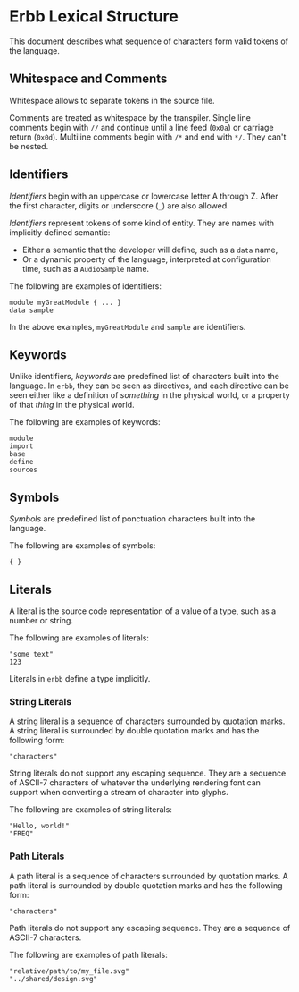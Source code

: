 # Erbb Lexical Structure

This document describes what sequence of characters form valid tokens of the language.


## Whitespace and Comments

Whitespace allows to separate tokens in the source file.

Comments are treated as whitespace by the transpiler.
Single line comments begin with `//` and continue until a line feed (`0x0a`)
or carriage return (`0x0d`).
Multiline comments begin with `/*` and end with `*/`. They can't be nested.


## Identifiers

_Identifiers_ begin with an uppercase or lowercase letter A through Z.
After the first character, digits or underscore (`_`) are also allowed.

_Identifiers_ represent tokens of some kind of entity.
They are names with implicitly defined semantic:
- Either a semantic that the developer will define, such as a `data` name,
- Or a dynamic property of the language, interpreted at configuration time,
   such as a `AudioSample` name.

The following are examples of identifiers:

```erbb
module myGreatModule { ... }
data sample
```

In the above examples, `myGreatModule` and `sample` are identifiers.


## Keywords

Unlike identifiers, _keywords_ are predefined list of characters built into the language.
In `erbb`, they can be seen as directives, and each directive can be seen either like
a definition of _something_ in the physical world, or a property of that _thing_ in the
physical world.

The following are examples of keywords:

```erbb
module
import
base
define
sources
```


## Symbols

_Symbols_ are predefined list of ponctuation characters built into the language.

The following are examples of symbols:

```erbb
{ }
```


## Literals

A literal is the source code representation of a value of a type, such as a number or string.

The following are examples of literals:

```erbb
"some text"
123
```

Literals in `erbb` define a type implicitly.

### String Literals

A string literal is a sequence of characters surrounded by quotation marks.
A string literal is surrounded by double quotation marks and has the following form:

```
"characters"
```

String literals do not support any escaping sequence.
They are a sequence of ASCII-7 characters of whatever the underlying rendering font can
support when converting a stream of character into glyphs.

The following are examples of string literals:

```
"Hello, world!"
"FREQ"
```

### Path Literals

A path literal is a sequence of characters surrounded by quotation marks.
A path literal is surrounded by double quotation marks and has the following form:

```
"characters"
```

Path literals do not support any escaping sequence.
They are a sequence of ASCII-7 characters.

The following are examples of path literals:

```
"relative/path/to/my_file.svg"
"../shared/design.svg"
```
